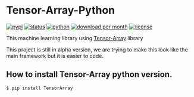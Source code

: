 # Tensor-Array-Python
[![pypi](https://img.shields.io/pypi/v/TensorArray)](https://pypi.org/project/TensorArray/)
[![status](https://img.shields.io/pypi/status/TensorArray)](https://pypi.org/project/TensorArray/)
[![python](https://img.shields.io/pypi/pyversions/TensorArray)](https://pypi.org/project/TensorArray/)
[![download per month](https://img.shields.io/pypi/dm/TensorArray)](https://pypi.org/project/TensorArray/)
[![license](https://img.shields.io/pypi/l/TensorArray)](#)

This machine learning library using [Tensor-Array](https://github.com/Tensor-Array/Tensor-Array) library

This project is still in alpha version, we are trying to make this look like the main framework but it is easier to code.

## How to install Tensor-Array python version.
```shell
$ pip install TensorArray
```
